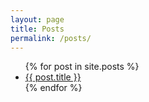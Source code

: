 ```yaml
---
layout: page
title: Posts
permalink: /posts/
---
```


<ul class="mt-10 space-y-5 text-center ">
  {% for post in site.posts %}
    <li>
      <a href="{{ post.url }}"  class="font-serif text-2xl font-semibold text-gray-800" >{{ post.title }}</a>
    </li>
  {% endfor %}
</ul>
